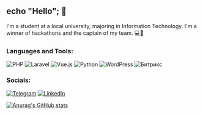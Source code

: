 ## echo "Hello"; 👋

I'm a student at a local university, majoring in Information Technology. I'm a winner of hackathons and the captain of my team. 💻🚀

### Languages and Tools:
![PHP](https://img.shields.io/badge/-PHP-090909?style=for-the-badge&logo=php&logoColor=777BB4)
![Laravel](https://img.shields.io/badge/-Laravel-090909?style=for-the-badge&logo=laravel&logoColor=FF2D20)
![Vue.js](https://img.shields.io/badge/-Vue.js-090909?style=for-the-badge&logo=vue.js&logoColor=4FC08D)
![Python](https://img.shields.io/badge/-Python-090909?style=for-the-badge&logo=python&logoColor=3776AB)
![WordPress](https://img.shields.io/badge/-WordPress-090909?style=for-the-badge&logo=wordpress&logoColor=21759B)
![Битрикс](https://img.shields.io/badge/-Битрикс%201С-090909?style=for-the-badge&logo=1c-bitrix&logoColor=FF5C00)


### Socials:
[![Telegram](https://img.shields.io/badge/-Telegram-090909?style=for-the-badge&logo=telegram&logoColor=27A0D9)](https://t.me/userixxx)
[![LinkedIn](https://img.shields.io/badge/-LinkedIn-090909?style=for-the-badge&logo=linkedin&logoColor=007BB6)](https://www.linkedin.com/)

[![Anurag's GitHub stats](https://github-readme-stats.vercel.app/api?username=userixxx)](https://github.com/anuraghazra/github-readme-stats)
